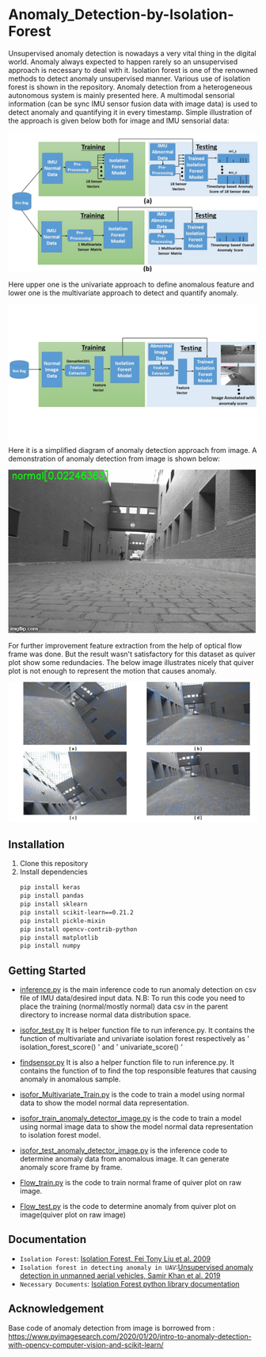 # Anomaly_Detection-by-Isolation-Forest
Unsupervised anomaly detection is nowadays a very vital thing in the digital world. Anomaly always expected to happen rarely so an unsupervised approach is necessary to deal with it. Isolation forest is one of the renowned methods to detect anomaly unsupervised manner. Various use of isolation forest is shown in the repository. Anomaly detection from a heterogeneous autonomous system is mainly presented here. A multimodal sensorial information (can be sync IMU sensor fusion data with image data) is used to detect anomaly and quantifying it in every timestamp.
Simple illustration of the approach is given below both for image and IMU sensorial data:

![Pipeline for the IMU data](Illustration/approachimu.jpg)

Here upper one is the univariate approach to define anomalous feature and lower one is the multivariate approach to detect and quantify anomaly. 

![Pipeline for the image data](Illustration/approachImage.jpg)
Here it is a simplified diagram of anomaly detection approach from image. A demonstration of anomaly detection from image is shown below:


![](Illustration/3wvqgp.gif)



For further improvement feature extraction from the help of optical flow frame was done. But the result wasn't satisfactory for this dataset as quiver plot show some redundacies. The below image illustrates nicely that quiver plot is not enough to represent the motion that causes anomaly.

![Quiver plot of anomalous frame](Illustration/Opticalflow.jpg)

## Installation
1. Clone this repository
2. Install dependencies
   ```bash
   pip install keras
   pip install pandas
   pip install sklearn
   pip install scikit-learn==0.21.2
   pip install pickle-mixin
   pip install opencv-contrib-python
   pip install matplotlib
   pip install numpy
   ```

## Getting Started 
* [inference.py](inference.py) is the main inference code to run anomaly detection on csv file of IMU data/desired input data.
N.B: To run this code you need to place the training (normal/mostly normal) data csv in the parent directory to increase normal data distribution space.

* [isofor_test.py](isofor_test.py) It is helper function file to run inference.py. It contains the function of multivariate and univariate isolation forest respectively as ' isolation_forest_score() ' and ' univariate_score() '

* [findsensor.py](findsensor.py) It is also a helper function file to run inference.py. It contains the function of to find the top responsible features that causing anomaly in anomalous sample.

* [isofor_Multivariate_Train.py](isofor_Multivariate_Train.py) is the code to train a model using normal data to show the model normal data representation.

* [isofor_train_anomaly_detector_image.py](isofor_train_anomaly_detector_image.py) is the code to train a model using normal image data to show the model normal data representation to isolation forest model.

* [isofor_test_anomaly_detector_image.py](isofor_test_anomaly_detector_image.py) is the inference code to determine anomaly data from anomalous image. It can generate anomaly score frame by frame.

* [Flow_train.py](Flow_train.py) is the code to train normal frame of quiver plot on raw image. 

* [Flow_test.py](Flow_test.py) is the code to determine anomaly from quiver plot on image(quiver plot on raw image) 

## Documentation

* `Isolation Forest`: [Isolation Forest, Fei Tony Liu et al. 2009](https://cs.nju.edu.cn/zhouzh/zhouzh.files/publication/icdm08b.pdf?q=isolation-forest)
* `Isolation forest in detecting anomaly in UAV`:[Unsupervised anomaly detection in unmanned aerial vehicles, Samir Khan et al. 2019](https://www.researchgate.net/publication/334685626_Unsupervised_anomaly_detection_in_unmanned_aerial_vehicles)
* `Necessary Documents`: [Isolation Forest python library documentation](https://scikit-learn.org/stable/modules/generated/sklearn.ensemble.IsolationForest.html)


## Acknowledgement
Base code of anomaly detection from image is borrowed from : https://www.pyimagesearch.com/2020/01/20/intro-to-anomaly-detection-with-opencv-computer-vision-and-scikit-learn/
